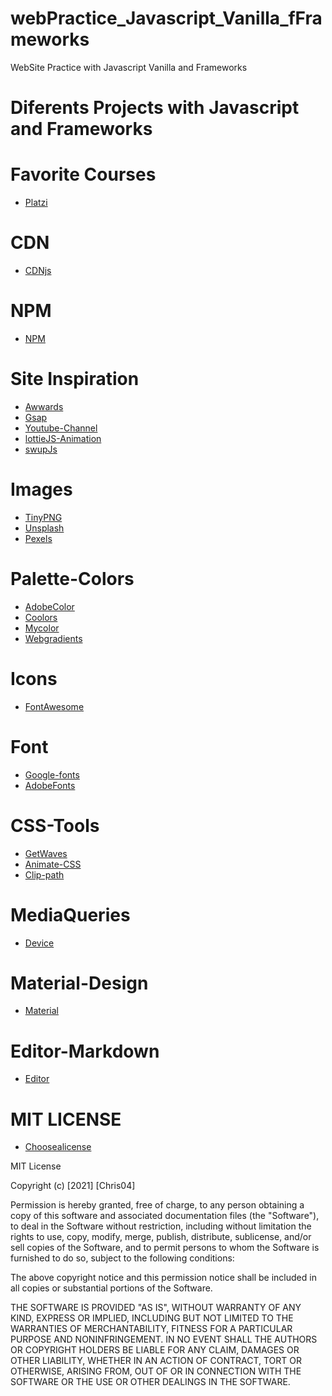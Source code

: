 # webPractice_Javascript_Vanilla_fFrameworks
WebSite Practice with Javascript Vanilla and Frameworks

# Diferents Projects with Javascript and Frameworks

# Favorite Courses 
- [Platzi](https://platzi.com/home)
# CDN
- [CDNjs](https://cdnjs.com/)
# NPM
- [NPM](https://cdnjs.com/)
# Site Inspiration
- [Awwards](https://www.awwwards.com/)
- [Gsap](https://greensock.com/gsap/)
- [Youtube-Channel](https://www.youtube.com/channel/UCsKsymTY_4BYR-wytLjex7A)
- [lottieJS-Animation](https://airbnb.io/lottie/#/)
- [swupJs](https://swup.js.org/plugins/js-plugin)

# Images
- [TinyPNG](https://tinypng.com/)
- [Unsplash](https://unsplash.com/)
- [Pexels](https://www.pexels.com/)

# Palette-Colors
- [AdobeColor](https://color.adobe.com/es/create/color-wheel)
- [Coolors](https://coolors.co/)
- [Mycolor](https://mycolor.space/gradient3)
- [Webgradients](https://webgradients.com/)
# Icons
- [FontAwesome](https://fontawesome.com/)
# Font
- [Google-fonts](https://fonts.google.com/)
- [AdobeFonts](https://fonts.adobe.com/)

# CSS-Tools
- [GetWaves](https://getwaves.io/)
- [Animate-CSS](https://animate.style/)
- [Clip-path](https://bennettfeely.com/clippy/)

# MediaQueries
- [Device](https://www.mydevice.io/#compare-devices)

# Material-Design
- [Material](https://material.io/)

# Editor-Markdown
- [Editor](https://pandao.github.io/editor.md/en.html)
# MIT LICENSE

- [Choosealicense](https://choosealicense.com/)

MIT License

Copyright (c) [2021] [Chris04]

Permission is hereby granted, free of charge, to any person obtaining a copy of this software and associated documentation files (the "Software"), to deal in the Software without restriction, including without limitation the rights to use, copy, modify, merge, publish, distribute, sublicense, and/or sell copies of the Software, and to permit persons to whom the Software is furnished to do so, subject to the following conditions:

The above copyright notice and this permission notice shall be included in all copies or substantial portions of the Software.

THE SOFTWARE IS PROVIDED "AS IS", WITHOUT WARRANTY OF ANY KIND, EXPRESS OR IMPLIED, INCLUDING BUT NOT LIMITED TO THE WARRANTIES OF MERCHANTABILITY, FITNESS FOR A PARTICULAR PURPOSE AND NONINFRINGEMENT. IN NO EVENT SHALL THE AUTHORS OR COPYRIGHT HOLDERS BE LIABLE FOR ANY CLAIM, DAMAGES OR OTHER LIABILITY, WHETHER IN AN ACTION OF CONTRACT, TORT OR OTHERWISE, ARISING FROM, OUT OF OR IN CONNECTION WITH THE SOFTWARE OR THE USE OR OTHER DEALINGS IN THE SOFTWARE.